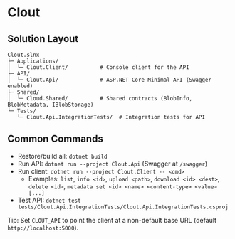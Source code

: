 # Clout

## Solution Layout

```
Clout.slnx
├─ Applications/
│  └─ Clout.Client/          # Console client for the API
├─ API/
│  └─ Clout.Api/             # ASP.NET Core Minimal API (Swagger enabled)
├─ Shared/
│  └─ Cloud.Shared/          # Shared contracts (BlobInfo, BlobMetadata, IBlobStorage)
└─ Tests/
   └─ Clout.Api.IntegrationTests/  # Integration tests for API
```

## Common Commands

- Restore/build all: `dotnet build`
- Run API: `dotnet run --project Clout.Api` (Swagger at `/swagger`)
- Run client: `dotnet run --project Clout.Client -- <cmd>`
  - Examples: `list`, `info <id>`, `upload <path>`, `download <id> <dest>`, `delete <id>`,
    `metadata set <id> <name> <content-type> <value> [...]`
- Test API: `dotnet test tests/Clout.Api.IntegrationTests/Clout.Api.IntegrationTests.csproj`

Tip: Set `CLOUT_API` to point the client at a non-default base URL (default `http://localhost:5000`).
